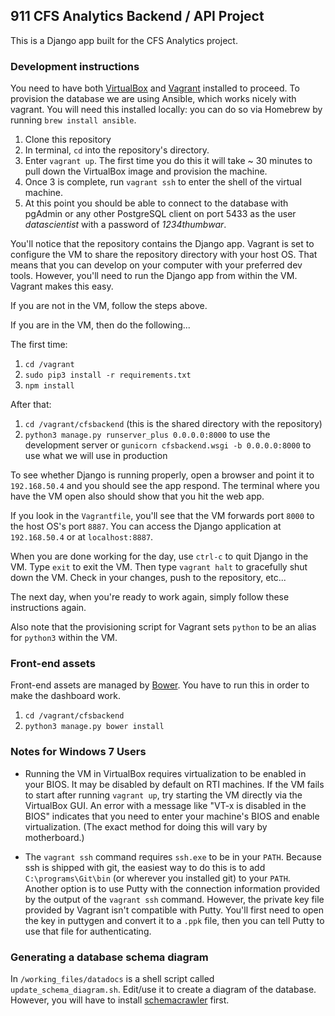 ## 911 CFS Analytics Backend / API Project

This is a Django app built for the CFS Analytics project.

### Development instructions

You need to have both [VirtualBox](https://www.virtualbox.org) and [Vagrant](https://www.vagrantup.com) installed to proceed. To provision the database we are using Ansible, which works nicely with vagrant. You will need this installed locally: you can do so via Homebrew by running `brew install ansible`.

1. Clone this repository
2. In terminal, `cd` into the repository's directory.
3. Enter `vagrant up`. The first time you do this it will take ~ 30 minutes to pull down the VirtualBox image and provision the machine.
4. Once 3 is complete, run `vagrant ssh` to enter the shell of the virtual machine.
5. At this point you should be able to connect to the database with pgAdmin or any other PostgreSQL client on port 5433 as the user _datascientist_ with a password of _1234thumbwar_.

You'll notice that the repository contains the Django app. Vagrant is set to configure the VM to share the repository directory with your host OS. That means that you can develop on your computer with your preferred dev tools. However, you'll need to run the Django app from within the VM. Vagrant makes this easy.

If you are not in the VM, follow the steps above.

If you are in the VM, then do the following...

The first time:

1. `cd /vagrant`
2. `sudo pip3 install -r requirements.txt`
3. `npm install`

After that:

1. `cd /vagrant/cfsbackend` (this is the shared directory with the repository)
2. `python3 manage.py runserver_plus 0.0.0.0:8000` to use the development server or `gunicorn cfsbackend.wsgi -b 0.0.0.0:8000` to use what we will use in production

To see whether Django is running properly, open a browser and point it to `192.168.50.4` and you should see the app respond. The terminal where you have the VM open also should show that you hit the web app.

If you look in the `Vagrantfile`, you'll see that the VM forwards port `8000` to the host OS's port `8887`. You can access the Django application at `192.168.50.4` or at `localhost:8887`.

When you are done working for the day, use `ctrl-c` to quit Django in the VM. Type `exit` to exit the VM. Then type `vagrant halt` to gracefully shut down the VM. Check in your changes, push to the repository, etc... 

The next day, when you're ready to work again, simply follow these instructions again. 

Also note that the provisioning script for Vagrant sets `python` to be an alias for `python3` within the VM.

### Front-end assets

Front-end assets are managed by [Bower](http://bower.io). You have to run this in order to make the dashboard work.

1. `cd /vagrant/cfsbackend`
2. `python3 manage.py bower install`

### Notes for Windows 7 Users

* Running the VM in VirtualBox requires virtualization to be enabled in your BIOS. It may be disabled by default on RTI machines. If the VM fails to start after running `vagrant up`, try starting the VM directly via the VirtualBox GUI. An error with a message like "VT-x is disabled in the BIOS" indicates that you need to enter your machine's BIOS and enable virtualization. (The exact method for doing this will vary by motherboard.)

* The `vagrant ssh` command requires `ssh.exe` to be in your `PATH`. Because ssh is shipped with git, the easiest way to do this is to add `C:\programs\Git\bin` (or wherever you installed git) to your `PATH`. Another option is to use Putty with the connection information provided by the output of the `vagrant ssh` command. However, the private key file provided by Vagrant isn't compatible with Putty. You'll first need to open the key in puttygen and convert it to a `.ppk` file, then you can tell Putty to use that file for authenticating.

### Generating a database schema diagram

In `/working_files/datadocs` is a shell script called `update_schema_diagram.sh`. Edit/use it to create a diagram of the database. However, you will have to install [schemacrawler](http://sualeh.github.io/SchemaCrawler/) first.

